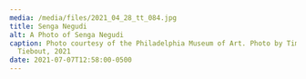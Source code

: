```yaml
---
media: /media/files/2021_04_28_tt_084.jpg
title: Senga Negudi
alt: A Photo of Senga Negudi
caption: Photo courtesy of the Philadelphia Museum of Art. Photo by Timothy
  Tiebout, 2021
date: 2021-07-07T12:58:00-0500
---
```

